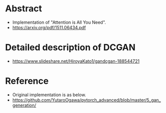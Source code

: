 # Abstract
* Implementation of "Attention is All You Need".
* https://arxiv.org/pdf/1511.06434.pdf

# Detailed description of DCGAN
* https://www.slideshare.net/HiroyaKato1/gandcgan-188544721

# Reference
* Original implementation is as below.
* https://github.com/YutaroOgawa/pytorch_advanced/blob/master/5_gan_generation/
